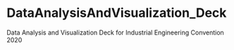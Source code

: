# DataAnalysisAndVisualization_Deck
Data Analysis and Visualization Deck for Industrial Engineering Convention 2020
